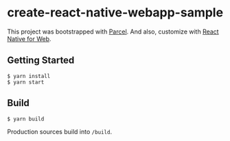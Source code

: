 create-react-native-webapp-sample
==========

This project was bootstrapped with [Parcel](https://parceljs.org). 
And also, customize with [React Native for Web](https://github.com/necolas/react-native-web).

Getting Started
----------

```
$ yarn install
$ yarn start
```

Build
----------

```
$ yarn build
```

Production sources build into `/build`.

<!--
Tests don't works now.

Test
----------

```
$ yarn test
```
-->